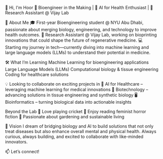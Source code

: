 👋 Hi, I'm Hoor
🌱 Bioengineer in the Making | 🧠 AI for Health Enthusiast | 🔬 Research Assistant @ Vijay Lab

🚀 About Me
🎓 First-year Bioengineering student @ NYU Abu Dhabi, passionate about merging biology, engineering, and technology to improve health outcomes.
🧪 Research Assistant @ Vijay Lab, working on bioprinting innovations that could shape the future of regenerative medicine.
💻 Starting my journey in tech—currently diving into machine learning and large language models (LLMs) to understand their potential in medicine.

🛠️ What I’m Learning
Machine Learning for bioengineering applications
Large Language Models (LLMs)
Computational biology & tissue engineering
Coding for healthcare solutions

💡 Looking to collaborate on exciting projects in
🧠 AI for Healthcare – leveraging machine learning for medical innovations
🧬 Biotechnology – advancing solutions in tissue engineering and synthetic biology
🖥️ Bioinformatics – turning biological data into actionable insights

Beyond the Lab
🏏 Love playing cricket
📖 Enjoy reading feminist horror fiction
🌿 Passionate about gardening and sustainable living

🌟 Vision
I dream of bridging biology and AI to build solutions that not only treat diseases but also enhance overall mental and physical health. Always curious, always building, and excited to collaborate with like-minded innovators.

📫 Let’s connect!
